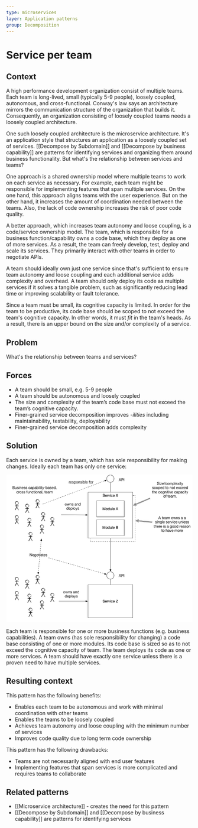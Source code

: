 ```yaml
---
type: microservices
layer: Application patterns
group: Decomposition
---
```

# Service per team

## Context

A high performance development organization consist of multiple teams. Each team is long-lived, small (typically 5-9 people), loosely coupled, autonomous, and cross-functional. Conway's law says an architecture mirrors the communication structure of the organization that builds it. Consequently, an organization consisting of loosely coupled teams needs a loosely coupled architecture.

One such loosely coupled architecture is the microservice architecture. It's an application style that structures an application as a loosely coupled set of services. [[Decompose by Subdomain]] and [[Decompose by business capability]] are patterns for identifying services and organizing them around business functionality. But what's the relationship between services and teams?

One approach is a shared ownership model where multiple teams to work on each service as necessary. For example, each team might be responsible for implementing features that span multiple services. On the one hand, this approach aligns teams with the user experience. But on the other hand, it increases the amount of coordination needed between the teams. Also, the lack of code ownership increases the risk of poor code quality.

A better approach, which increases team autonomy and loose coupling, is a code/service ownership model. The team, which is responsible for a business function/capability owns a code base, which they deploy as one of more services. As a result, the team can freely develop, test, deploy and scale its services. They primarily interact with other teams in order to negotiate APIs.

A team should ideally own just one service since that's sufficient to ensure team autonomy and loose coupling and each additional service adds complexity and overhead. A team should only deploy its code as multiple services if it solves a tangible problem, such as significantly reducing lead time or improving scalability or fault tolerance.

Since a team must be small, its cognitive capacity is limited. In order for the team to be productive, its code base should be scoped to not exceed the team's cognitive capacity. In other words, it must *fit* in the team's heads. As a result, there is an upper bound on the size and/or complexity of a service.

## Problem

What's the relationship between teams and services?

## Forces

- A team should be small, e.g. 5-9 people
- A team should be autonomous and loosely coupled
- The size and complexity of the team’s code base must not exceed the team’s cognitive capacity.
- Finer-grained service decomposition improves *-ilities* including maintainability, testability, deployability
- Finer-grained service decomposition adds complexity

## Solution

Each service is owned by a team, which has sole responsibility for making changes. Ideally each team has only one service:

![](ServicePerTeam.png)

Each team is responsible for one or more business functions (e.g. business capabilities). A team owns (has sole responsibility for changing) a code base consisting of one or more modules. Its code base is sized so as to not exceed the cognitive capacity of team. The team deploys its code as one or more services. A team should have exactly one service unless there is a proven need to have multiple services.

## Resulting context

This pattern has the following benefits:
- Enables each team to be autonomous and work with minimal coordination with other teams
- Enables the teams to be loosely coupled
- Achieves team autonomy and loose coupling with the minimum number of services
- Improves code quality due to long term code ownership

This pattern has the following drawbacks:
- Teams are not necessarily aligned with end user features
- Implementing features that span services is more complicated and requires teams to collaborate

## Related patterns

- [[Microservice architecture]] - creates the need for this pattern
- [[Decompose by Subdomain]] and [[Decompose by business capability]] are patterns for identifying services